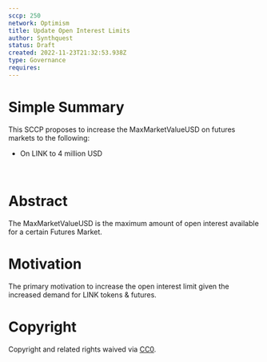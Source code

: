 ```yaml
---
sccp: 250
network: Optimism
title: Update Open Interest Limits
author: Synthquest
status: Draft
created: 2022-11-23T21:32:53.938Z
type: Governance
requires: 
---
```



# Simple Summary

<p>This SCCP proposes to increase the MaxMarketValueUSD on futures markets to the following:</p><ul><li>On LINK to 4 million USD</li></ul><p><br></p>

# Abstract

<p>The MaxMarketValueUSD is the maximum amount of open interest available for a certain Futures Market.</p>

# Motivation

<p>The primary motivation to increase the open interest limit given the increased demand for LINK tokens &amp; futures.</p>

# Copyright

Copyright and related rights waived via [CC0](https://creativecommons.org/publicdomain/zero/1.0/).
